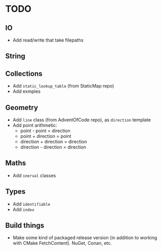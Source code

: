 # TODO

## IO
* Add read/write that take filepaths

## String

## Collections
* Add `static_lookup_table` (from StaticMap repo)
* Add exmples

## Geometry
* Add `line` class (from AdventOfCode repo), as `direction` template
* Add point arithmetic:
  * point - point = direction
  * point + direction = point
  * direction + direction = direction
  * direction - direction = direction

## Maths
* Add `inerval` classes

## Types
* Add `identifiable`
* Add `index`

## Build things
* Make some kind of packaged release version (in addition to working with CMake FetchContent). NuGet, Conan, etc.